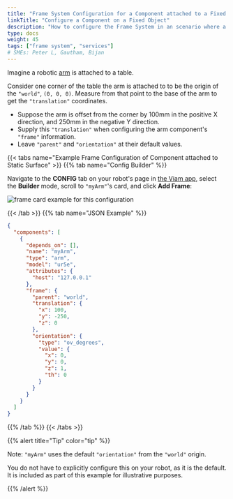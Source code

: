 ```yaml
---
title: "Frame System Configuration for a Component attached to a Fixed Object"
linkTitle: "Configure a Component on a Fixed Object"
description: "How to configure the Frame System in an scenario where a component is fixed to a static object."
type: docs
weight: 45
tags: ["frame system", "services"]
# SMEs: Peter L, Gautham, Bijan
---
```


Imagine a robotic [arm](/components/arm) is attached to a table.

Consider one corner of the table the arm is attached to to be the origin of the `"world"`, `(0, 0, 0)`.
Measure from that point to the base of the arm to get the `"translation"` coordinates.

- Suppose the arm is offset from the corner by 100mm in the positive X direction, and 250mm in the negative Y direction.
- Supply this `"translation"` when configuring the arm component's `"frame"` information.
- Leave `"parent"` and `"orientation"` at their default values.

{{< tabs name="Example Frame Configuration of Component attached to Static Surface" >}}
{{% tab name="Config Builder" %}}

Navigate to the **CONFIG** tab on your robot's page in [the Viam app](https://app.viam.com), select the **Builder** mode, scroll to `"myArm"`'s card, and click **Add Frame**:

![frame card example for this configuration](../img/frame_card_static.png)

{{< /tab >}}
{{% tab name="JSON Example" %}}

```json {class="line-numbers linkable-line-numbers"}
{
  "components": [
    {
      "depends_on": [],
      "name": "myArm",
      "type": "arm",
      "model": "ur5e",
      "attributes": {
        "host": "127.0.0.1"
      },
      "frame": {
        "parent": "world",
        "translation": {
          "x": 100,
          "y": -250,
          "z": 0
        },
        "orientation": {
          "type": "ov_degrees",
          "value": {
            "x": 0,
            "y": 0,
            "z": 1,
            "th": 0
          }
        }
      }
    }
  ]
}
```

{{% /tab %}}
{{< /tabs >}}

{{% alert title="Tip" color="tip" %}}

Note: `"myArm"` uses the default `"orientation"` from the `"world"` origin.

You do not have to explicitly configure this on your robot, as it is the default.
It is included as part of this example for illustrative purposes.

{{% /alert %}}
